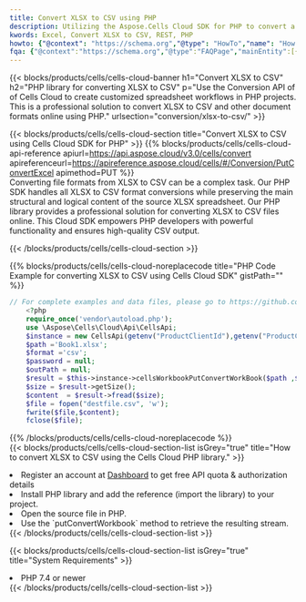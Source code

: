 ```yaml
---
title: Convert XLSX to CSV using PHP 
description: Utilizing the Aspose.Cells Cloud SDK for PHP to convert a XLSX format file to a CSV format file. 
kwords: Excel, Convert XLSX to CSV, REST, PHP
howto: {"@context": "https://schema.org","@type": "HowTo","name": "How to convert XLSX to CSV using the Cells Cloud PHP library.","description": "How to convert XLSX to CSV using the Cells Cloud PHP library.","image": {"@type": "ImageObject"},"url": "/php/conversion/xlsx-to-csv/","step": [{ "@type": "HowToStep","name": "How to convert XLSX to CSV using the Cells Cloud PHP library. step 1", "image": {"@type": "ImageObject",},"url": "/php/conversion/xlsx-to-csv/","text": "Register an account at <a href='https://dashboard.aspose.cloud/'>Dashboard</a> to get free API quota & authorization details",},{ "@type": "HowToStep","name": "How to convert XLSX to CSV using the Cells Cloud PHP library. step 1", "image": {"@type": "ImageObject",},"url": "/php/conversion/xlsx-to-csv/","text": "Install PHP library and add the reference (import the library) to your project.",},{ "@type": "HowToStep","name": "How to convert XLSX to CSV using the Cells Cloud PHP library. step 1", "image": {"@type": "ImageObject",},"url": "/php/conversion/xlsx-to-csv/","text": "Open the source file in PHP.",},{ "@type": "HowToStep","name": "How to convert XLSX to CSV using the Cells Cloud PHP library. step 1", "image": {"@type": "ImageObject",},"url": "/php/conversion/xlsx-to-csv/","text": "Use the `putConvertWorkbook` method to retrieve the resulting stream.",}, ],"supply": {"@type": "HowToSupply","name": "document"},"tool": [{"@type": "HowToTool","name": "phpstorm, Visual Studio Code, Eclipse"},{"@type": "HowToTool","name": "Aspose Cells"}],"totalTime": "PT6M"}
fqa: {"@context":"https://schema.org","@type":"FAQPage","mainEntity":[{"@type":"Question","name":"Why convert file formats in C# using REST API?","acceptedAnswer":{"@type":"Answer","text":"Documents are encoded in many ways, and some files may be incompatible with the software you use. To open and read such files, just convert them to appropriate file formats.<br/><ol><li>Install .NET SDK and add the reference (import the library) to your project.</li><li>Open the source file in C# using REST API.</li><li>Call the PutConvertWorkbookRequest() method, passing an output filename with required extension.</li><li>Get the result of conversion as a separate file.</li></ol>"}},{"@type":"Question","name":"What file formats can I convert with your C# library?","acceptedAnswer":{"@type":"Answer","text":"We support a variety of file formats for conversion using .NET library, including XLSX, Excel, xls , PDF, CSV, HTML, Markdown, XML, PNG, JPG, TIFF, Json, TXT and many more."}},{"@type":"Question","name":"What is the maximum allowed file size for conversion using this .NET library?","acceptedAnswer":{"@type":"Answer","text":"There are no file size limits for format conversions using .NET library."}}]}
---
```



{{< blocks/products/cells/cells-cloud-banner h1="Convert XLSX to CSV" h2="PHP library for converting XLSX to CSV" p="Use the Conversion API of of Cells Cloud to create customized spreadsheet workflows in PHP projects. This is a professional solution to convert XLSX to CSV and other document formats online using PHP." urlsection="conversion/xlsx-to-csv/" >}}

{{< blocks/products/cells/cells-cloud-section  title="Convert XLSX to CSV using Cells Cloud SDK for PHP" >}}
{{% blocks/products/cells/cells-cloud-api-reference  apiurl=https://api.aspose.cloud/v3.0/cells/convert  apireferenceurl=https://apireference.aspose.cloud/cells/#/Conversion/PutConvertExcel  apimethod=PUT %}}
<br/>
Converting file formats from XLSX to CSV can be a complex task. Our PHP SDK handles all XLSX to CSV format conversions while preserving the main structural and logical content of the source XLSX spreadsheet. Our PHP library provides a professional solution for converting XLSX to CSV files online. This Cloud SDK empowers PHP developers with powerful functionality and ensures high-quality CSV output.

{{< /blocks/products/cells/cells-cloud-section >}}

{{% blocks/products/cells/cells-cloud-noreplacecode title="PHP Code Example for converting XLSX to CSV using Cells Cloud SDK" gistPath="" %}}
 
```php
// For complete examples and data files, please go to https://github.com/aspose-cells-cloud/aspose-cells-cloud-php/
    <?php
    require_once('vendor\autoload.php');
    use \Aspose\Cells\Cloud\Api\CellsApi;
    $instance = new CellsApi(getenv("ProductClientId"),getenv("ProductClientSecret"));
    $path ='Book1.xlsx';    
    $format ='csv';
    $password = null;
    $outPath = null;      
    $result = $this->instance->cellsWorkbookPutConvertWorkBook($path ,$format, $password,  $outPath);
    $size = $result->getSize();
    $content  = $result->fread($size);
    $file = fopen("destfile.csv", 'w');
    fwrite($file,$content);
    fclose($file);
```
 
{{% /blocks/products/cells/cells-cloud-noreplacecode  %}}
<br/>
{{< blocks/products/cells/cells-cloud-section-list isGrey="true"  title="How to convert XLSX to CSV using the Cells Cloud PHP library." >}}
<li>Register an account at <a href="https://dashboard.aspose.cloud/">Dashboard</a> to get free API quota & authorization details</li>
<li>Install PHP library and add the reference (import the library) to your project.</li>
<li>Open the source file in PHP.</li>
<li>Use the `putConvertWorkbook` method to retrieve the resulting stream.</li>
{{< /blocks/products/cells/cells-cloud-section-list >}}

{{< blocks/products/cells/cells-cloud-section-list isGrey="true"  title="System Requirements" >}}
<li>PHP 7.4 or newer</li>
{{< /blocks/products/cells/cells-cloud-section-list >}}

